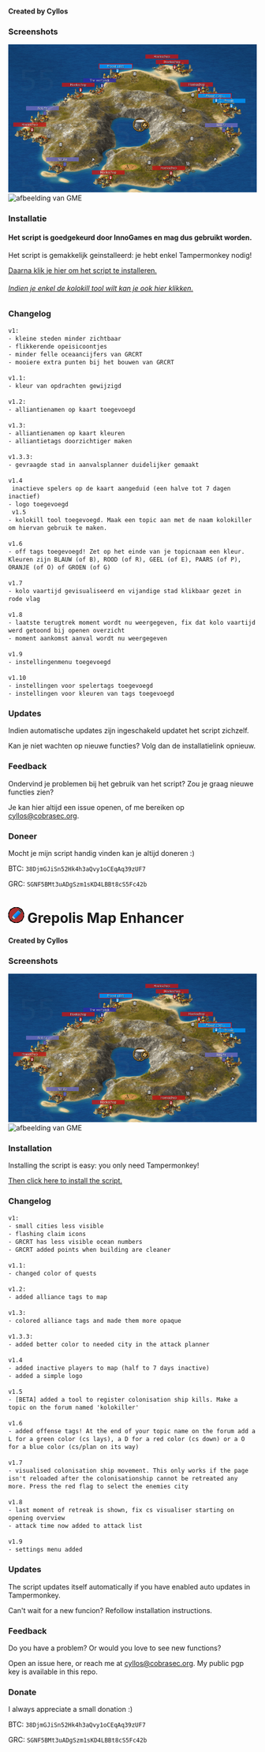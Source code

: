 #### Created by Cyllos

### Screenshots
![afbeelding van GME](https://github.com/Cyllos42/GME/raw/master/sources/afbeelding.png)
![afbeelding van GME](https://cdn.discordapp.com/attachments/357957331113345026/383591149622788097/a9c5b55a-1e19-4bc4-a2a3-9a07f339369d.png)

### Installatie
#### Het script is goedgekeurd door InnoGames en mag dus gebruikt worden.

Het script is gemakkelijk geinstalleerd: je hebt enkel Tampermonkey nodig!

[Daarna klik je hier om het script te installeren.](https://github.com/Cyllos42/GME/raw/master/GrepolisMapEnhancer.user.js)

###### [Indien je enkel de kolokill tool wilt kan je ook hier klikken.](https://github.com/Cyllos42/GME/raw/master/kolokilltool.user.js)


### Changelog
```
v1:
- kleine steden minder zichtbaar
- flikkerende opeisicoontjes
- minder felle oceaancijfers van GRCRT
- mooiere extra punten bij het bouwen van GRCRT

v1.1:
- kleur van opdrachten gewijzigd

v1.2:
- alliantienamen op kaart toegevoegd

v1.3:
- alliantienamen op kaart kleuren
- alliantietags doorzichtiger maken

v1.3.3:
- gevraagde stad in aanvalsplanner duidelijker gemaakt

v1.4
 inactieve spelers op de kaart aangeduid (een halve tot 7 dagen inactief)
- logo toegevoegd
 v1.5
- kolokill tool toegevoegd. Maak een topic aan met de naam kolokiller om hiervan gebruik te maken.

v1.6
- off tags toegevoegd! Zet op het einde van je topicnaam een kleur. Kleuren zijn BLAUW (of B), ROOD (of R), GEEL (of E), PAARS (of P), ORANJE (of O) of GROEN (of G)

v1.7
- kolo vaartijd gevisualiseerd en vijandige stad klikbaar gezet in rode vlag

v1.8
- laatste terugtrek moment wordt nu weergegeven, fix dat kolo vaartijd werd getoond bij openen overzicht
- moment aankomst aanval wordt nu weergegeven

v1.9
- instellingenmenu toegevoegd

v1.10
- instellingen voor spelertags toegevoegd
- instellingen voor kleuren van tags toegevoegd

```
### Updates

Indien automatische updates zijn ingeschakeld updatet het script zichzelf.

Kan je niet wachten op nieuwe functies? Volg dan de installatielink opnieuw.

### Feedback

Ondervind je problemen bij het gebruik van het script? Zou je graag nieuwe functies zien?

Je kan hier altijd een issue openen, of me bereiken op [cyllos@cobrasec.org](mailto:cyllos@cobrasec.org).

### Doneer

Mocht je mijn script handig vinden kan je altijd doneren :)

BTC: `38DjmGJiSn52Hk4h3aQvy1oCEqAq39zUF7`

GRC: `SGNF5BMt3uADgSzm1sKD4LBBt8cS5Fc42b`

# ![logo](https://github.com/Cyllos42/GME/raw/master/sources/logo.png) Grepolis Map Enhancer

#### Created by Cyllos

### Screenshots
![afbeelding van GME](https://github.com/Cyllos42/GME/raw/master/sources/afbeelding.png)
![afbeelding van GME](https://cdn.discordapp.com/attachments/357957331113345026/383591149622788097/a9c5b55a-1e19-4bc4-a2a3-9a07f339369d.png)

### Installation

Installing the script is easy: you only need Tampermonkey!

[Then click here to install the script.](https://github.com/Cyllos42/GME/raw/master/GrepolisMapEnhancer.user.js)


### Changelog
```
v1:
- small cities less visible
- flashing claim icons
- GRCRT has less visible ocean numbers
- GRCRT added points when building are cleaner

v1.1:
- changed color of quests

v1.2:
- added alliance tags to map

v1.3:
- colored alliance tags and made them more opaque

v1.3.3:
- added better color to needed city in the attack planner

v1.4
- added inactive players to map (half to 7 days inactive)
- added a simple logo

v1.5
- [BETA] added a tool to register colonisation ship kills. Make a topic on the forum named 'kolokiller'

v1.6
- added offense tags! At the end of your topic name on the forum add a L for a green color (cs lays), a D for a red color (cs down) or a O for a blue color (cs/plan on its way)

v1.7
- visualised colonisation ship movement. This only works if the page isn't reloaded after the colonisationship cannot be retreated any more. Press the red flag to select the enemies city

v1.8
- last moment of retreak is shown, fix cs visualiser starting on opening overview
- attack time now added to attack list

v1.9
- settings menu added
```
### Updates

The script updates itself automatically if you have enabled auto updates in Tampermonkey.

Can't wait for a new funcion? Refollow installation instructions.

### Feedback

Do you have a problem? Or would you love to see new functions?

Open an issue here, or reach me at [cyllos@cobrasec.org](mailto:cyllos@cobrasec.org).
My public pgp key is available in this repo.

### Donate

I always appreciate a small donation :)

BTC: `38DjmGJiSn52Hk4h3aQvy1oCEqAq39zUF7`

GRC: `SGNF5BMt3uADgSzm1sKD4LBBt8cS5Fc42b`
